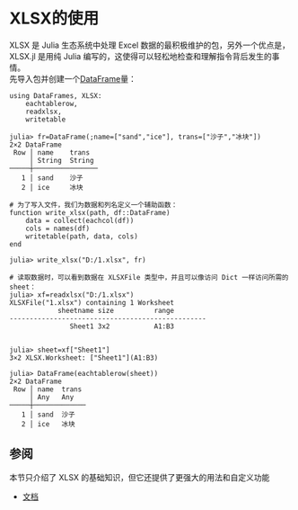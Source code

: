 # XLSX的使用
XLSX 是 Julia 生态系统中处理 Excel 数据的最积极维护的包，另外一个优点是，XLSX.jl 是用纯 Julia 编写的，这使得可以轻松地检查和理解指令背后发生的事情。\
先导入包并创建一个[DataFrame](dataframes.md#dataframe类型)量：
```julia-repl
using DataFrames, XLSX:
	eachtablerow,
	readxlsx,
	writetable

julia> fr=DataFrame(;name=["sand","ice"], trans=["沙子","冰块"])
2×2 DataFrame
 Row │ name    trans
     │ String  String
─────┼────────────────
   1 │ sand    沙子
   2 │ ice     冰块

# 为了写入文件，我们为数据和列名定义一个辅助函数：
function write_xlsx(path, df::DataFrame)
    data = collect(eachcol(df))
    cols = names(df)
    writetable(path, data, cols)
end

julia> write_xlsx("D:/1.xlsx", fr)

# 读取数据时，可以看到数据在 XLSXFile 类型中，并且可以像访问 Dict 一样访问所需的 sheet：
julia> xf=readxlsx("D:/1.xlsx")
XLSXFile("1.xlsx") containing 1 Worksheet
            sheetname size          range
-------------------------------------------------
               Sheet1 3x2           A1:B3     


julia> sheet=xf["Sheet1"]
3×2 XLSX.Worksheet: ["Sheet1"](A1:B3)

julia> DataFrame(eachtablerow(sheet))
2×2 DataFrame
 Row │ name  trans
     │ Any   Any
─────┼─────────────
   1 │ sand  沙子
   2 │ ice   冰块
```

## 参阅
本节只介绍了 XLSX 的基础知识，但它还提供了更强大的用法和自定义功能
- [文档](https://felipenoris.github.io/XLSX.jl/stable/)

[^1]: https://cn.julialang.org/JuliaDataScience/load_save

